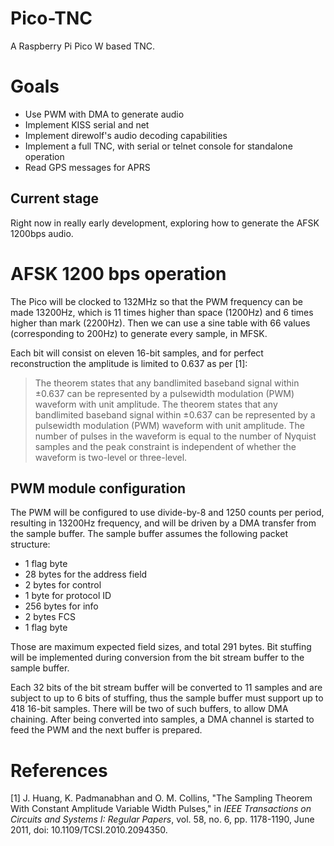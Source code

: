 # Pico-TNC
A Raspberry Pi Pico W based TNC.

# Goals

- Use PWM with DMA to generate audio
- Implement KISS serial and net
- Implement direwolf's audio decoding capabilities
- Implement a full TNC, with serial or telnet console for standalone operation
- Read GPS messages for APRS

## Current stage

Right now in really early development, exploring how to generate the AFSK 1200bps audio.

# AFSK 1200 bps operation

The Pico will be clocked to 132MHz so that the PWM frequency can be made 13200Hz, which
is 11 times higher than space (1200Hz) and 6 times higher than mark (2200Hz). Then we can 
use a sine table with 66 values (corresponding to 200Hz) to generate every sample, in MFSK.

Each bit will consist on eleven 16-bit samples, and for perfect reconstruction the amplitude 
is limited to 0.637 as per [1]: 

> The theorem states that any bandlimited baseband signal within ±0.637 can be represented by a 
pulsewidth modulation (PWM) waveform with unit amplitude. The theorem states that any bandlimited 
baseband signal within ±0.637 can be represented by a pulsewidth modulation (PWM) waveform with unit 
amplitude. The number of pulses in the waveform is equal to the number of Nyquist samples and the peak 
constraint is independent of whether the waveform is two-level or three-level.

## PWM module configuration

The PWM will be configured to use divide-by-8 and 1250 counts per period, resulting in 13200Hz 
frequency, and will be driven by a DMA transfer from the sample buffer. The sample buffer assumes 
the following packet structure:

- 1 flag byte 
- 28 bytes for the address field
- 2 bytes for control
- 1 byte for protocol ID
- 256 bytes for info
- 2 bytes FCS 
- 1 flag byte

Those are maximum expected field sizes, and total 291 bytes. Bit stuffing will be implemented 
during conversion from the bit stream buffer to the sample buffer. 

Each 32 bits of the bit stream buffer will be converted to 11 samples and are subject to up to 6 
bits of stuffing, thus the sample buffer must support up to 418 16-bit samples. There will be two 
of such buffers, to allow DMA chaining.  After being converted into samples, a DMA channel is started 
to feed the PWM and the next buffer is prepared. 

# References
[1] J. Huang, K. Padmanabhan and O. M. Collins, "The Sampling Theorem With Constant Amplitude Variable Width Pulses," 
in _IEEE Transactions on Circuits and Systems I: Regular Papers_, vol. 58, no. 6, pp. 1178-1190, June 2011, doi: 10.1109/TCSI.2010.2094350.
